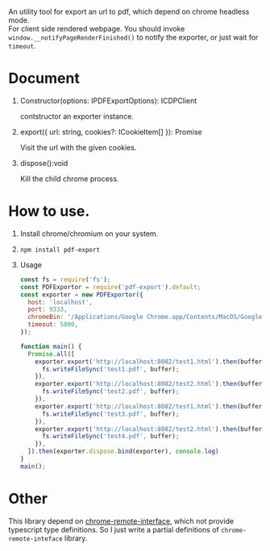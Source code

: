An utility tool for export an url to pdf, which depend on chrome headless mode.  
For client side rendered webpage. You should invoke `window.__notifyPageRenderFinished()` to notify the exporter, or just wait for `timeout`.

# Document

1. Constructor(options: IPDFExportOptions): ICDPClient

    contstructor an exporter instance.

1. export({ url: string, cookies?: ICookieItem[] }): Promise<Buffer>

    Visit the url with the given cookies.

1. dispose():void

    Kill the child chrome process.

# How to use.

1. Install chrome/chromium on your system.

2. `npm install pdf-export`

3. Usage
    ``` javascript
    const fs = require('fs');
    const PDFExportor = require('pdf-export').default;
    const exporter = new PDFExportor({
      host: 'localhost',
      port: 9333,
      chromeBin: '/Applications/Google Chrome.app/Contents/MacOS/Google Chrome',
      timeout: 5000,
    });

    function main() {
      Promise.all([
        exporter.export('http://localhost:8082/test1.html').then(buffer => {
          fs.writeFileSync('test1.pdf', buffer);
        }),
        exporter.export('http://localhost:8082/test2.html').then(buffer => {
          fs.writeFileSync('test2.pdf', buffer);
        }),
        exporter.export('http://localhost:8082/test1.html').then(buffer => {
          fs.writeFileSync('test3.pdf', buffer);
        }),
        exporter.export('http://localhost:8082/test2.html').then(buffer => {
          fs.writeFileSync('test4.pdf', buffer);
        }),
      ]).then(exporter.dispose.bind(exporter), console.log)
    }
    main();
    ```

# Other

This library depend on [chrome-remote-interface](https://github.com/cyrus-and/chrome-remote-interface), which not provide typescript type definitions. So I just write a partial definitions of `chrome-remote-inteface` library.
